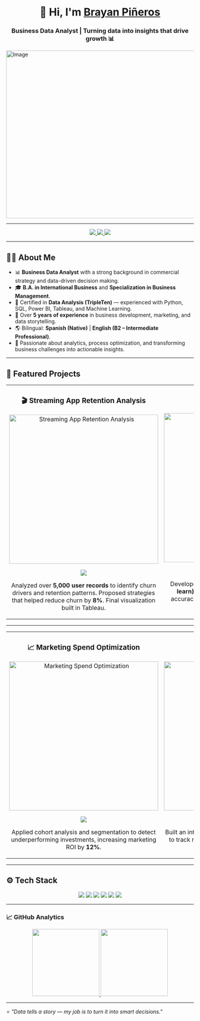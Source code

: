 <div align="center">
  <h1 align="center">👋 Hi, I'm <a href="https://www.linkedin.com/in/brayanpineros/">Brayan Piñeros</a></h1>
  <h3 align="center">Business Data Analyst | Turning data into insights that drive growth 📊</h3>
</div>

<img width="1000" height="450" alt="Image" src="https://github.com/user-attachments/assets/799636af-7c6d-4b67-94f1-ee3927048c09" />

---

<p align="center">
  <a href="https://www.linkedin.com/in/brayanpineros/" target="_blank">
    <img src="https://img.shields.io/badge/-LinkedIn-0A66C2?style=for-the-badge&logo=linkedin&logoColor=white"/>
  </a>
  <a href="mailto:brayanpinerdo@gmail.com" target="_blank">
    <img src="https://img.shields.io/badge/-Email-D14836?style=for-the-badge&logo=gmail&logoColor=white"/>
  </a>
  <a href="https://github.com/brayanpinerdo?tab=followers" target="_blank">
    <img src="https://img.shields.io/github/followers/brayanpinerdo?style=social"/>
  </a>
</p>

---

## 👨‍💻 About Me

- 📊 **Business Data Analyst** with a strong background in commercial strategy and data-driven decision making.  
- 🎓 **B.A. in International Business** and **Specialization in Business Management**.  
- 🧠 Certified in **Data Analysis (TripleTen)** — experienced with Python, SQL, Power BI, Tableau, and Machine Learning.  
- 💼 Over **5 years of experience** in business development, marketing, and data storytelling.  
- 🌎 Bilingual: **Spanish (Native)** | **English (B2 – Intermediate Professional)**.  
- 🚀 Passionate about analytics, process optimization, and transforming business challenges into actionable insights.  

---

## 🚀 Featured Projects

<table>
<tr>
<td width="50%">
<h3 align="center">🎬 Streaming App Retention Analysis</h3>
<div align="center">
<a href="https://github.com/brayanpinerdo/streaming-churn-analysis" target="_blank"><img src="https://i.imgur.com/6GPaDdw.png" width="400" alt="Streaming App Retention Analysis"></a>
<p>
<a href="https://github.com/brayanpinerdo/streaming-churn-analysis" target="_blank">
<img src="https://img.shields.io/badge/VIEW%20CODE-181717?style=for-the-badge&logo=github&logoColor=white">
</a>
</p>
<p>Analyzed over <strong>5,000 user records</strong> to identify churn drivers and retention patterns.  
Proposed strategies that helped reduce churn by <strong>8%</strong>. Final visualization built in Tableau.</p>
</div>
</td>

<td width="50%">
<h3 align="center">🏦 Credit Scoring Model</h3>
<div align="center">
<a href="https://github.com/brayanpinerdo/credit-scoring-model" target="_blank"><img src="https://i.imgur.com/qM0e1S2.png" width="400" alt="Credit Scoring Model"></a>
<p>
<a href="https://github.com/brayanpinerdo/credit-scoring-model" target="_blank">
<img src="https://img.shields.io/badge/VIEW%20CODE-181717?style=for-the-badge&logo=github&logoColor=white">
</a>
</p>
<p>Developed a predictive model in <strong>Python (Scikit-learn)</strong> to assess credit risk.  
Improved model accuracy by <strong>15%</strong> through parameter tuning and cross-validation.</p>
</div>
</td>
</tr>
</table>

---

<table>
<tr>
<td width="50%">
<h3 align="center">📈 Marketing Spend Optimization</h3>
<div align="center">
<a href="https://github.com/brayanpinerdo/marketing-roi-optimization" target="_blank"><img src="https://i.imgur.com/lU5e64X.png" width="400" alt="Marketing Spend Optimization"></a>
<p>
<a href="https://github.com/brayanpinerdo/marketing-roi-optimization" target="_blank">
<img src="https://img.shields.io/badge/VIEW%20CODE-181717?style=for-the-badge&logo=github&logoColor=white">
</a>
</p>
<p>Applied cohort analysis and segmentation to detect underperforming investments,  
increasing marketing ROI by <strong>12%</strong>.</p>
</div>
</td>

<td width="50%">
<h3 align="center">📊 Sales KPI Dashboard</h3>
<div align="center">
<a href="https://github.com/brayanpinerdo/sales-kpi-dashboard" target="_blank"><img src="https://i.imgur.com/ETLOc6B.png" width="400" alt="Sales KPI Dashboard"></a>
<p>
<a href="https://github.com/brayanpinerdo/sales-kpi-dashboard" target="_blank">
<img src="https://img.shields.io/badge/VIEW%20CODE-181717?style=for-the-badge&logo=github&logoColor=white">
</a>
</p>
<p>Built an interactive dashboard in <strong>Power BI</strong> and <strong>Excel</strong> to track regional sales, margins, and  
performance KPIs in real time.</p>
</div>
</td>
</tr>
</table>

---

## ⚙️ Tech Stack

<p align="center">
  <img src="https://img.shields.io/badge/Python-3776AB?style=for-the-badge&logo=python&logoColor=white"/>
  <img src="https://img.shields.io/badge/SQL-336791?style=for-the-badge&logo=postgresql&logoColor=white"/>
  <img src="https://img.shields.io/badge/Power%20BI-F2C811?style=for-the-badge&logo=powerbi&logoColor=black"/>
  <img src="https://img.shields.io/badge/Tableau-E97627?style=for-the-badge&logo=tableau&logoColor=white"/>
  <img src="https://img.shields.io/badge/Excel-217346?style=for-the-badge&logo=microsoft-excel&logoColor=white"/>
  <img src="https://img.shields.io/badge/GitHub-181717?style=for-the-badge&logo=github&logoColor=white"/>
</p>

---

### 📈 GitHub Analytics

<p align="center">
<a href="https://github.com/brayanpinerdo">
  <img height="180em" src="https://github-readme-stats-eight-theta.vercel.app/api?username=brayanpinerdo&show_icons=true&theme=algolia&include_all_commits=true&count_private=true"/>
  <img height="180em" src="https://github-readme-stats-eight-theta.vercel.app/api/top-langs/?username=brayanpinerdo&layout=compact&langs_count=8&theme=algolia"/>
</a>
</p>

---

⭐ *"Data tells a story — my job is to turn it into smart decisions."*  
